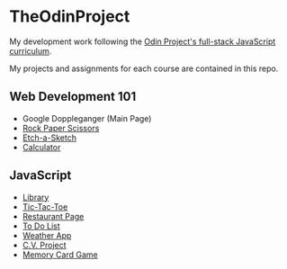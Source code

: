 # TheOdinProject

My development work following the [Odin Project's full-stack JavaScript curriculum](https://www.theodinproject.com/).

My projects and assignments for each course are contained in this repo. 

## Web Development 101
- Google Doppleganger \(Main Page\)
- [Rock Paper Scissors](https://colemanmitch.github.io/The_Odin_Project/web-development-101/rock-paper-scissors/)
- [Etch-a-Sketch](https://colemanmitch.github.io/The_Odin_Project/web-development-101/etch-a-sketch)
- [Calculator](https://colemanmitch.github.io/The_Odin_Project/web-development-101/calculator)

## JavaScript
- [Library](https://colemanmitch.github.io/The_Odin_Project/javascript/library)
- [Tic-Tac-Toe](https://colemanmitch.github.io/The_Odin_Project/javascript/tic-tac-toe)
- [Restaurant Page](https://colemanmitch.github.io/The_Odin_Project/javascript/restaurant-page/dist)
- [To Do List](https://colemanmitch.github.io/The_Odin_Project/javascript/to-do-list/dist)
- [Weather App](https://colemanmitch.github.io/The_Odin_Project/javascript/weather-app)
- [C.V. Project](https://colemanmitch.github.io/CV-Project/)
- [Memory Card Game](https://colemanmitch.github.io/TOP-Memory-Card-Game-JS)

